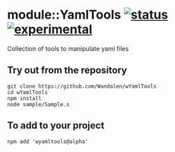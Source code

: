 # module::YamlTools  [![status](https://github.com/Wandalen/wYamlTools/workflows/publish/badge.svg)](https://github.com/Wandalen/wYamlTools/actions?query=workflow%3Apublish) [![experimental](https://img.shields.io/badge/stability-experimental-orange.svg)](https://github.com/emersion/stability-badges#experimental)

Collection of tools to manipulate yaml files

## Try out from the repository
```
git clone https://github.com/Wandalen/wYamlTools
cd wYamlTools
npm install
node sample/Sample.s
```

## To add to your project
```
npm add 'wyamltools@alpha'
```

